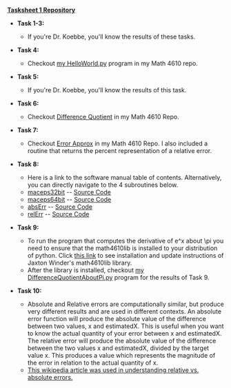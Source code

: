 **[Tasksheet 1 Repository](https://github.com/jaxtonw/math4610/tree/master/Tasksheet1)**

+ **Task 1-3:**
  - If you're Dr. Koebbe, you'll know the results of these tasks.
+ **Task 4:**
  - Checkout [my HelloWorld.py](https://github.com/jaxtonw/math4610/tree/master/Tasksheet1/Task4) program in my Math 4610 repo.
+ **Task 5:**
  - If you're Dr. Koebbe, you'll know the results of this task.
+ **Task 6:**
  - Checkout [Difference Quotient](https://github.com/jaxtonw/math4610/tree/master/Tasksheet1/DifferenceQuotient) in my Math 4610 Repo.
+ **Task 7:**
  - Checkout [Error Approx](https://github.com/jaxtonw/math4610/tree/master/Tasksheet1/Errors) in my Math 4610 Repo. I also included a routine that returns the percent representation of a relative error.
+ **Task 8:**
  - Here is a link to the software manual table of contents. Alternatively, you can directly navigate to the 4 subroutines below.
  - [maceps32bit](../softwareManual/maceps32bit.md) -- [Source Code](https://github.com/jaxtonw/math4610/blob/master/math4610lib/math4610lib/tasksheet1/maceps32bit.py)
  - [maceps64bit](../softwareManual/maceps64bit.md) -- [Source Code](https://github.com/jaxtonw/math4610/blob/master/math4610lib/math4610lib/tasksheet1/maceps64bit.py)
  - [absErr](../softwareManual/absErr.md) -- [Source Code](https://github.com/jaxtonw/math4610/blob/master/math4610lib/math4610lib/tasksheet1/absoluteError.py)
  - [relErr](../softwareManual/relErr.md) -- [Source Code](https://github.com/jaxtonw/math4610/blob/master/math4610lib/math4610lib/tasksheet1/relativeError.py)

+ **Task 9:**
  - To run the program that computes the derivative of e^x about \pi you need to ensure that the math4610lib is installed to your distribution of python. Click [this link](../softwareManual/installation.md) to see installation and update instructions of Jaxton Winder's math4610lib library.
  - After the library is installed, checkout [my DifferenceQuotientAboutPi.py](https://github.com/jaxtonw/math4610/blob/master/Tasksheet1/DifferenceQuotient/DifferenceQuotientAboutPi.py) program for the results of Task 9.

+ **Task 10:**
  - Absolute and Relative errors are computationally similar, but produce very different results and are used in different contexts. An absolute error function will produce the absolute value of the difference between two values, x and estimatedX. This is useful when you want to know the actual quantity of your error between x and estimatedX. The relative error will produce the absolute value of the difference between the two values x and estimatedX, divided by the target value x. This produces a value which represents the magnitude of the error in relation to the actual quantity of x.
  - [This wikipedia article was used in understanding relative vs. absolute errors.](https://en.wikipedia.org/wiki/Approximation_error#Formal_Definition)
